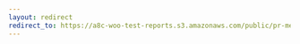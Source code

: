```yaml
---
layout: redirect
redirect_to: https://a8c-woo-test-reports.s3.amazonaws.com/public/pr-merge/39971/e2e/index.html
---
```

